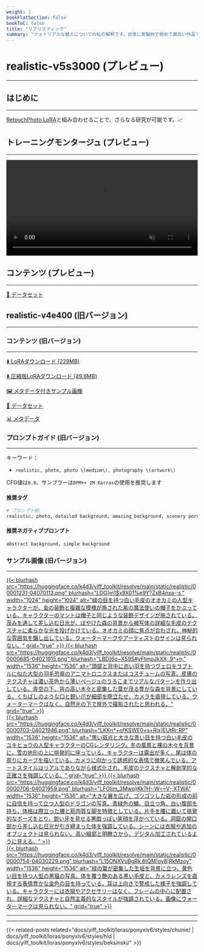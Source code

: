 ```yaml
---
weight: 1
bookFlatSection: false
bookToC: false
title: "リアリスティック"
summary: "フォトリアルな獣人についての私の解釈です。非常に実験的で極めて面白い作品です！"
---
```


<!--markdownlint-disable MD025 MD033 -->

# realistic-v5s3000 (プレビュー)

---

## はじめに

---

[RetouchPhoto LoRA](https://civitai.com/models/343602/retouchphoto-for-ponyv6)と組み合わせることで、さらなる研究が可能です。📈

## トレーニングモンタージュ (プレビュー)

---

<div style="text-align: center;">
    <video style="width: 100%;" autoplay loop muted playsinline>
        <source src="https://huggingface.co/k4d3/yiff_toolkit6/resolve/main/static/realistic/sample_sample00.mp4" type="video/mp4">
        お使いのブラウザは動画タグをサポートしていません。
    </video>
</div>

## コンテンツ (プレビュー)

---

[📐 データセット](https://huggingface.co/datasets/k4d3/realistic)

## realistic-v4e400 (旧バージョン)

---

### コンテンツ (旧バージョン)

---

[⬇️ LoRAダウンロード (229MB)](https://huggingface.co/k4d3/yiff_toolkit/resolve/main/ponyxl_loras/realistic-v4e400.safetensors?download=true)

[⬇️ 圧縮版LoRAダウンロード (49.8MB)](https://huggingface.co/k4d3/yiff_toolkit/resolve/main/ponyxl_loras_shrunk_2/realistic-v4e400_frockpt1_th-3.55.safetensors?download=true)

[🖼️ メタデータ付きサンプル画像](https://huggingface.co/k4d3/yiff_toolkit/tree/main/static/{})

[📐 データセット](https://huggingface.co/datasets/k4d3/furry/tree/main/realistic)

[📊 メタデータ](https://huggingface.co/k4d3/yiff_toolkit/raw/main/ponyxl_loras/realistic-v4e400.json)

### プロンプトガイド (旧バージョン)

---

キーワード：

- `realistic, photo, photo \(medium\), photography \(artwork\)`

CFG値は`6.0`、サンプラーは`DPM++ 2M Karras`の使用を推奨します

#### 推奨タグ

```python
# プロンプト例
realistic, photo, detailed background, amazing_background, scenery porn, <あなたのプロンプト>
```

#### 推奨ネガティブプロンプト

```md
abstract background, simple background
```

### サンプル画像 (旧バージョン)

---

<div class="image-grid">
  <div class="image-grid-container">
    <a href="https://huggingface.co/k4d3/yiff_toolkit/resolve/main/static/realistic/00001231-04070113.png">
      {{< blurhash
        src="https://huggingface.co/k4d3/yiff_toolkit/resolve/main/static/realistic/00001231-04070113.png"
        blurhash="LDG[m1$x9X01%e9Y?ZxB4nxa-;s,"
        width="1024"
        height="1024"
        alt="緑の目を持つ白い毛皮のオオカミの人型キャラクターが、金の装飾と複雑な模様が施された紫の魔法使いの帽子をかぶっている。キャラクターのマントは帽子と同じような装飾デザインが施されている。茂みを通して差し込む日光が、ぼやけた森の背景から被写体の詳細な毛皮のテクスチャに柔らかな光を投げかけている。オオカミの顔に焦点が合わされ、神秘的な雰囲気を醸し出している。ウォーターマークやアーティストのサインは見られない。"
        grid="true"
      >}}
    </a>
    <a href="https://huggingface.co/k4d3/yiff_toolkit/resolve/main/static/realistic/00000685-04021915.png">
      {{< blurhash
        src="https://huggingface.co/k4d3/yiff_toolkit/resolve/main/static/realistic/00000685-04021915.png"
        blurhash="LBD]6o~X59S#yFtmpJkXX;.9^+n,"
        width="1536"
        height="1536"
        alt="頭部と背中に赤い羽を持つヴェロキラプトルに似た大型の羽毛恐竜のアニマトロニクスまたはコスチュームの写真。皮膚のテクスチャは濃い茶色から薄いベージュのうろこまでリアルなパターンを作り出している。青空の下、背の高い木々と密集した葉が茂る豊かな森を背景にしている。くちばしのような口と鋭い爪が細部を際立たせ、カメラを直視している。ウォーターマークはなく、自然光の下で屋外で撮影されたと思われる。"
        grid="true"
      >}}
    </a>
  </div>
</div>
<div class="image-grid">
  <div class="image-grid-container">
    <a href="https://huggingface.co/k4d3/yiff_toolkit/resolve/main/static/realistic/00000703-04021946.png">
      {{< blurhash
        src="https://huggingface.co/k4d3/yiff_toolkit/resolve/main/static/realistic/00000703-04021946.png"
        blurhash="LKKn*+ofKSWE0=s+Rix]EUtRr:RP"
        width="1536"
        height="1536"
        alt="黒い斑点と大きな青い目を持つ白い毛皮のユキヒョウの人型キャラクターのCGレンダリング。冬の風景と裸の木々を背景に、雪の地形の上に挑発的に座っている。キャラクターは露出が多く、尾は体の周りにカーブを描いている。カメラに向かって誘惑的な表情で微笑んでいる。アートスタイルはリアルでありながら様式化され、毛皮のテクスチャと解剖学的な正確さを強調している。"
        grid="true"
      >}}
    </a>
    <a href="https://huggingface.co/k4d3/yiff_toolkit/resolve/main/static/realistic/00000706-04021959.png">
      {{< blurhash
      src="https://huggingface.co/k4d3/yiff_toolkit/resolve/main/static/realistic/00000706-04021959.png"
          blurhash="LFGIim_3Mwo}Kk?H-:W=~V-;XTWA"
          width="1536"
          height="1536"
          alt="大きな翼を広げ、ゴツゴツした岩の形成の前に自信を持って立つ人型のドラゴンの写真。青緑色の鱗、目立つ角、白い腹部を持ち、体格は際立った腰と筋肉質な脚を特徴としている。片手を腰に置いて挑発的なポーズをとり、鋭い牙を見せる悪戯っぽい笑顔を浮かべている。洞窟の開口部から差し込む日光が引き締まった体を強調している。シーンには衣服や追加のオブジェクトは見られない。高い細部と明瞭さから、デジタル加工されているように見える。"
      >}}
    </a>
  </div>
</div>
<div class="image-grid">
  <div class="image-grid-container">
    <a href="https://huggingface.co/k4d3/yiff_toolkit/resolve/main/static/realistic/00000754-04030229.png">
      {{< blurhash
        src="https://huggingface.co/k4d3/yiff_toolkit/resolve/main/static/realistic/00000754-04030229.png"
        blurhash="L15ONXVuBgRk.6tQM|oy8|RkMzoy"
        width="1536"
        height="1536"
        alt="緑の葉が密集した生垣を背景に立つ、黄色い目を持つ人型の黒猫の写真。体を覆う艶のある黒い毛皮と、カメラレンズを直視する表情豊かな金色の目を持っている。耳は上向きで警戒した様子を強調している。キャラクターには衣服やアクセサリーはなく、フレームの中心に配置され、詳細なテクスチャと自然主義的なスタイルが強調されている。画像にウォーターマークは見られない。"
        grid="true"
      >}}
    </a>
  </div>
</div>

---

---

{{< related-posts related="docs/yiff_toolkit/loras/ponyxlv6/styles/chunie/ | docs/yiff_toolkit/loras/ponyxlv6/styles/hld | docs/yiff_toolkit/loras/ponyxlv6/styles/beksinski/" >}}
